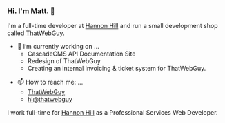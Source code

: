 ### Hi. I'm Matt. 👋

I'm a full-time developer at [Hannon Hill](https://hannonhill.com) and run a small development shop called [ThatWebGuy](https://thatwebguy.xyz).

- 🔭 I’m currently working on ...
  - CascadeCMS API Documentation Site
  - Redesign of ThatWebGuy
  - Creating an internal invoicing & ticket system for ThatWebGuy.

<!-- - 🌱 I’m currently learning ... -->

- 📫 How to reach me: ...
  - [ThatWebGuy](https://thatwebguy.xyz)
  - [hi@thatwebguy](mailto:hi@thatwebguy.xyz)

I work full-time for [Hannon Hill](https://hannonhill.com) as a Professional Services Web Developer.
<!-- Hi. I'm Matt.  I currently work at [Midwestern State University](https://msutexas.edu) as the University Webmaster. -->
<!--
**TWG-Matt/TWG-Matt** is a ✨ _special_ ✨ repository because its `README.md` (this file) appears on your GitHub profile.

Here are some ideas to get you started:

- 🔭 I’m currently working on ...
- 🌱 I’m currently learning ...
- 👯 I’m looking to collaborate on ...
- 🤔 I’m looking for help with ...
- 💬 Ask me about ...
- 📫 How to reach me: ...
- 😄 Pronouns: ...
- ⚡ Fun fact: ...
-->
